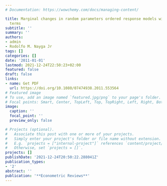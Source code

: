 ```yaml
---
# Documentation: https://wowchemy.com/docs/managing-content/

title: Marginal changes in random parameters ordered response models with interaction
  terms
subtitle: ''
summary: ''
authors:
- admin
- Rodolfo M. Nayga Jr
tags: []
categories: []
date: '2011-01-01'
lastmod: 2021-12-24T22:50:23+02:00
featured: false
draft: false
links: 
- name: Get PDF
  url: https://doi.org/10.1080/07474938.2011.553564
# Featured image
# To use, add an image named `featured.jpg/png` to your page's folder.
# Focal points: Smart, Center, TopLeft, Top, TopRight, Left, Right, BottomLeft, Bottom, BottomRight.
image:
  caption: ''
  focal_point: ''
  preview_only: false

# Projects (optional).
#   Associate this post with one or more of your projects.
#   Simply enter your project's folder or file name without extension.
#   E.g. `projects = ["internal-project"]` references `content/project/deep-learning/index.md`.
#   Otherwise, set `projects = []`.
projects: []
publishDate: '2021-12-24T20:50:22.288041Z'
publication_types:
- '2'
abstract: ''
publication: '**Econometric Reviews**'
---
```

